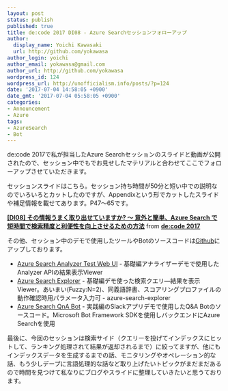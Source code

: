 ```yaml
---
layout: post
status: publish
published: true
title: de:code 2017 DI08 - Azure Searchセッションフォローアップ
author:
  display_name: Yoichi Kawasaki
  url: http://github.com/yokawasa
author_login: yoichi
author_email: yokawasa@gmail.com
author_url: http://github.com/yokawasa
wordpress_id: 124
wordpress_url: http://unofficialism.info/posts/?p=124
date: '2017-07-04 14:58:05 +0900'
date_gmt: '2017-07-04 05:58:05 +0900'
categories:
- Announcement
- Azure
tags:
- AzureSearch
- Bot
---
```


de:code 2017で私が担当したAzure Searchセッションのスライドと動画が公開されたので、セッション中でもでお見せしたマテリアルと合わせてここでフォローアップさせていただきます。

セッションスライドはこちら。セッション持ち時間が50分と短い中での説明なのでいろいろとカットしたのですが、Appendixという形でカットしたスライドや補足情報を載せてあります。P47〜65です。

**[[DI08] その情報うまく取り出せていますか? ～ 意外と簡単、Azure Search で短時間で検索精度と利便性を向上させるための方法](//www.slideshare.net/decode2017/di08-azure-search)** from **[de:code 2017](https://www.slideshare.net/decode2017)**

 

その他、セッション中のデモで使用したツールやBotのソースコードは[Github](https://github.com/yokawasa/decode2017)にアップしております。

- [Azure Search Analyzer Test Web UI](https://github.com/yokawasa/azure-search-ta) - 基礎編アナライザーデモで使用したAnalyzer APIの結果表示Viewer
- [Azure Search Explorer](https://github.com/yokawasa/decode2017/tree/master/azure-search-explorer) - 基礎編デモ使った検索クエリ―結果を表示Viewer。あいまい(Fuzzy:N=2)、同義語辞書、スコアリングプロファイルの動作確認時用パラメータ入力可 - azure-search-explorer
- [Azure Search QnA Bot](https://github.com/yokawasa/decode2017/tree/master/azure-search-qna-bot) - 実践編のSlackアプリデモで使用したQ&A Botのソースコード。Microsoft Bot Framework SDKを使用しバックエンドにAzure Searchを使用

最後に、今回のセッションは検索サイド（クエリーを投げてインデックスにヒットして、ランキング処理されて結果が返却されるまで）に絞ってますが、他にもインデックスデータを生成するまでの話、モニタリングやオペレーション的な話、もう少しデープに言語処理的な話など取り上げたいトピックがまだまだあるので時間を見つけて私なりにブログやスライドに整理していきたいと思うております。
